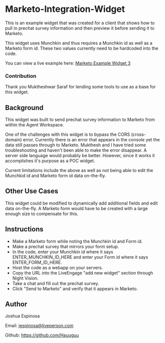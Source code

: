 # Marketo-Integration-Widget
This is an example widget that was created for a client that shows how to pull in prechat survey information and then preview it before sending it to Marketo.

This widget uses Munchkin and thus requires a Munchkin id as well as a Marketo form id. These two values currently need to be hardcoded into the code. 

You can view a live example here: [Marketo Example Widget 3](https://marketo-integration.herokuapp.com/index.html)

### Contribution 
Thank you Muktheshwar Saraf for lending some tools to use as a base for this widget.

## Background
This widget was built to send prechat survey information to Marketo from within the Agent Workspace.

One of the challenges with this widget is to bypass the CORS (cross-domain) error. Currently there is an error that appears in the console yet the data still passes through to Marketo. Mukthesh and I have tried some troubleshooting and haven't been able to make the error disappear. A server side language would probably be better. However, since it works it accomplishes it's purpose as a POC widget.

Current limitations include the above as well as not being able to edit the Munchkid id and Marketo form id data on-the-fly.

## Other Use Cases
This widget could be modified to dynamically add additional fields and edit data on-the-fly. A Marketo form would have to be created with a large enough size to compensate for this.

## Instructions
* Make a Marketo form while noting the Munchkin id and Form id. 
* Make a prechat survey that mirrors your form setup. 
* In the code, enter your Munchkin id where it says ENTER_MUNCHKIN_ID_HERE and enter your Form id where it says ENTER_FORM_ID_HERE. 
* Host the code as a webapp on your servers. 
* Copy the URL into the LiveEngage "add new widget" section through Night Vision. 
* Take a chat and fill out the prechat survey.
* Click "Send to Marketo" and verify that it appears in Marketo.

## Author
Joshua Espinosa

Email: jespinosa@liveperson.com

Github: https://github.com/Hauuguu
